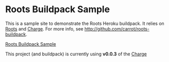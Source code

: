 Roots Buildpack Sample
======================

This is a sample site to demonstrate the Roots Heroku buildpack. It relies on [Roots](http://roots.cx) and [Charge](https://github.com/carrot/charge). For more info, see http://github.com/carrot/roots-buildpack.

[Roots Buildpack Sample](http://roots-buildpack-sample.herokuapp.com/)

This project (and buildpack) is currently using **v0.0.3** of the [Charge](http://github.com/carrot/charge)
